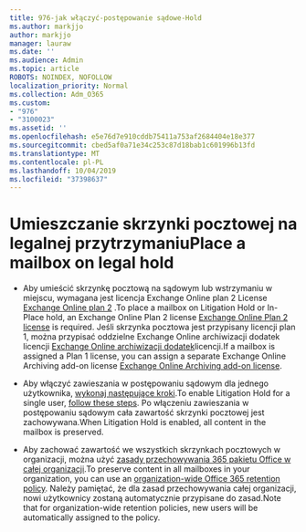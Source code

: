```yaml
---
title: 976-jak włączyć-postępowanie sądowe-Hold
ms.author: markjjo
author: markjjo
manager: lauraw
ms.date: ''
ms.audience: Admin
ms.topic: article
ROBOTS: NOINDEX, NOFOLLOW
localization_priority: Normal
ms.collection: Adm_O365
ms.custom:
- "976"
- "3100023"
ms.assetid: ''
ms.openlocfilehash: e5e76d7e910cddb75411a753af2684404e18e377
ms.sourcegitcommit: cbed5af0a71e34c253c87d18bab1c601996b13fd
ms.translationtype: MT
ms.contentlocale: pl-PL
ms.lasthandoff: 10/04/2019
ms.locfileid: "37398637"
---
```

# <a name="place-a-mailbox-on-legal-hold"></a><span data-ttu-id="ef3f2-102">Umieszczanie skrzynki pocztowej na legalnej przytrzymaniu</span><span class="sxs-lookup"><span data-stu-id="ef3f2-102">Place a mailbox on legal hold</span></span>

- <span data-ttu-id="ef3f2-103">Aby umieścić skrzynkę pocztową na sądowym lub wstrzymaniu w miejscu, wymagana jest licencja Exchange Online plan 2 License [Exchange Online plan 2](https://docs.microsoft.com/office365/servicedescriptions/office-365-platform-service-description/office-365-plan-options) .</span><span class="sxs-lookup"><span data-stu-id="ef3f2-103">To place a mailbox on Litigation Hold or In-Place hold, an Exchange Online Plan 2 license [Exchange Online Plan 2 license](https://docs.microsoft.com/office365/servicedescriptions/office-365-platform-service-description/office-365-plan-options) is required.</span></span> <span data-ttu-id="ef3f2-104">Jeśli skrzynka pocztowa jest przypisany licencji plan 1, można przypisać oddzielne Exchange Online archiwizacji dodatek licencji [Exchange Online archiwizacji dodatek](https://docs.microsoft.com/office365/servicedescriptions/exchange-online-archiving-service-description)licencji.</span><span class="sxs-lookup"><span data-stu-id="ef3f2-104">If a mailbox is assigned a Plan 1 license, you can assign a separate Exchange Online Archiving add-on license [Exchange Online Archiving add-on license](https://docs.microsoft.com/office365/servicedescriptions/exchange-online-archiving-service-description).</span></span>

- <span data-ttu-id="ef3f2-105">Aby włączyć zawieszania w postępowaniu sądowym dla jednego użytkownika, [wykonaj następujące kroki](https://docs.microsoft.com/office365/securitycompliance/create-a-litigation-hold).</span><span class="sxs-lookup"><span data-stu-id="ef3f2-105">To enable Litigation Hold for a single user, [follow these steps](https://docs.microsoft.com/office365/securitycompliance/create-a-litigation-hold).</span></span> <span data-ttu-id="ef3f2-106">Po włączeniu zawieszania w postępowaniu sądowym cała zawartość skrzynki pocztowej jest zachowywana.</span><span class="sxs-lookup"><span data-stu-id="ef3f2-106">When Litigation Hold is enabled, all content in the mailbox is preserved.</span></span>

- <span data-ttu-id="ef3f2-107">Aby zachować zawartość we wszystkich skrzynkach pocztowych w organizacji, można użyć [zasady przechowywania 365 pakietu Office w całej organizacji](https://docs.microsoft.com/microsoft-365/compliance/retention-policies#applying-a-retention-policy-to-an-entire-organization-or-specific-locations).</span><span class="sxs-lookup"><span data-stu-id="ef3f2-107">To preserve content in all mailboxes in your organization, you can use an [organization-wide Office 365 retention policy](https://docs.microsoft.com/microsoft-365/compliance/retention-policies#applying-a-retention-policy-to-an-entire-organization-or-specific-locations).</span></span> <span data-ttu-id="ef3f2-108">Należy pamiętać, że dla zasad przechowywania całej organizacji, nowi użytkownicy zostaną automatycznie przypisane do zasad.</span><span class="sxs-lookup"><span data-stu-id="ef3f2-108">Note that for organization-wide retention policies, new users will be automatically assigned to the policy.</span></span>
